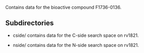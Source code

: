 Contains data for the bioactive compound F1736-0136.

## Subdirectories

- cside/ contains data for the C-side search space on rv1821.

- nside/ contains data for the N-side search space on rv1821.

